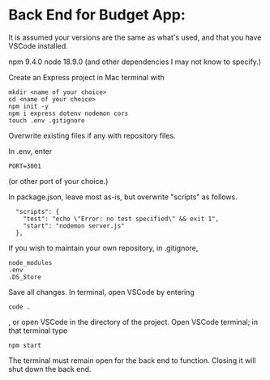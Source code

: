 # Back End for Budget App:

It is assumed your versions are the same as what's used, and that you have VSCode installed.

npm 9.4.0
node 18.9.0
(and other dependencies I may not know to specify.)

Create an Express project in Mac terminal with
```
mkdir <name of your choice>
cd <name of your choice>
npm init -y
npm i express dotenv nodemon cors
touch .env .gitignore
```

Overwrite existing files if any with repository files.

In .env, enter

```
PORT=3001
```

(or other port of your choice.)

In package.json, leave most as-is, but overwrite "scripts" as follows.
```
  "scripts": {
    "test": "echo \"Error: no test specified\" && exit 1",
    "start": "nodemon server.js"
  },  
```
If you wish to maintain your own repository, in .gitignore,
```
node_modules
.env
.DS_Store
``` 

  Save all changes.  In terminal, open VSCode by entering
  ```
  code .
  ```
  , or open VSCode in the directory of the project.
Open VSCode terminal; in that terminal type
  ```
  npm start
  ```
The terminal must remain open for the back end to function.  Closing it will shut down the back end.
